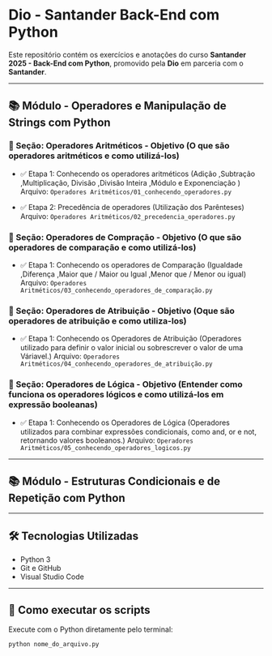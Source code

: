 # Dio - Santander Back-End com Python

Este repositório contém os exercícios e anotações do curso **Santander 2025 - Back-End com Python**, promovido pela **Dio** em parceria com o **Santander**.

---

## 📚 Módulo - Operadores e Manipulação de Strings com Python 

### 📌 Seção: Operadores Aritméticos - Objetivo (O que são operadores aritméticos e como utilizá-los)

- ✅ Etapa 1: Conhecendo os operadores aritméticos  (Adição ,Subtração ,Multiplicação, Divisão ,Divisão Inteira ,Módulo e Exponenciação )
  Arquivo: `Operadores Aritméticos/01_conhecendo_operadores.py`

- ✅ Etapa 2: Precedência de operadores  (Utilização dos Parênteses)
  Arquivo: `Operadores Aritméticos/02_precedencia_operadores.py`
  
### 📌 Seção: Operadores de Compração - Objetivo (O que são operadores de comparação e como utilizá-los)

- ✅ Etapa 1: Conhecendo os operadores de Comparação (Igualdade ,Diferença ,Maior que / Maior ou Igual ,Menor que / Menor ou igual)
 Arquivo: `Operadores Aritméticos/03_conhecendo_operadores_de_comparação.py`

 ### 📌 Seção: Operadores de Atribuição - Objetivo (Oque são operadores de atribuição e como utiliza-los)

 - ✅ Etapa 1: Conhecendo os Operadores de Atribuição (Operadores utilizado para definir o valor inicial ou sobrescrever o valor de uma Váriavel.)
 Arquivo: `Operadores Aritméticos/04_conhecendo_operadores_de_atribuição.py`

 ### 📌 Seção: Operadores de Lógica - Objetivo (Entender como funciona os operadores lógicos e como utilizá-los em expressão booleanas)

 - ✅ Etapa 1: Conhecendo os Operadores de Lógica (Operadores utilizados para combinar expressões condicionais, como and, or e not, retornando valores booleanos.)
 Arquivo: `Operadores Aritméticos/05_conhecendo_operadores_logicos.py`

---
## 📚 Módulo - Estruturas Condicionais e de Repetição com Python 
---
## 🛠️ Tecnologias Utilizadas

- Python 3
- Git e GitHub
- Visual Studio Code

---

## 🚀 Como executar os scripts

Execute com o Python diretamente pelo terminal:

```bash
python nome_do_arquivo.py
